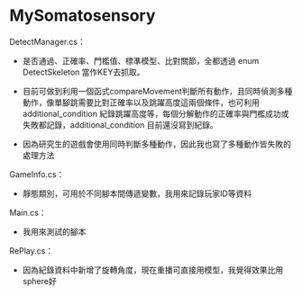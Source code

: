 # MySomatosensory

DetectManager.cs：
* 是否通過、正確率、門檻值、標準模型、比對關節，全都透過 enum DetectSkeleton 當作KEY去抓取。

* 目前可做到利用一個函式compareMovement判斷所有動作，且同時偵測多種動作，像單腳跳需要比對正確率以及跳躍高度這兩個條件，也可利用additional_condition 紀錄跳躍高度等，每個分解動作的正確率與門檻成功或失敗都記錄，additional_condition 目前還沒寫到紀錄。

* 因為研究生的遊戲會使用同時判斷多種動作，因此我也寫了多種動作皆失敗的處理方法

GameInfo.cs：

* 靜態類別，可用於不同腳本間傳遞變數，我用來記錄玩家ID等資料

Main.cs：

* 我用來測試的腳本

RePlay.cs：

* 因為紀錄資料中新增了旋轉角度，現在重播可直接用模型，我覺得效果比用sphere好
